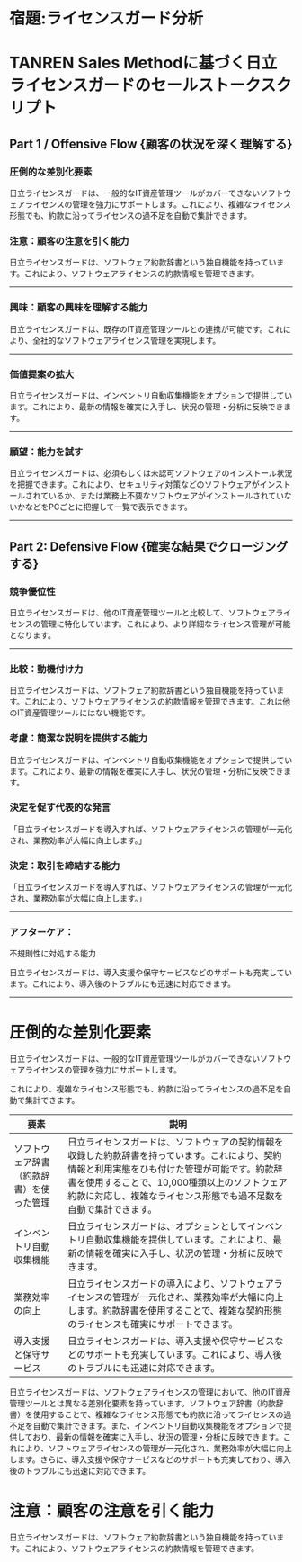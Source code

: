 # 宿題:ライセンスガード分析

# **TANREN Sales Methodに基づく日立ライセンスガードのセールストークスクリプト**

## **Part 1 / Offensive Flow {顧客の状況を深く理解する}**

### **圧倒的な差別化要素**

日立ライセンスガードは、一般的なIT資産管理ツールがカバーできないソフトウェアライセンスの管理を強力にサポートします。これにより、複雑なライセンス形態でも、約款に沿ってライセンスの過不足を自動で集計できます。

### **注意：顧客の注意を引く能力**

日立ライセンスガードは、ソフトウェア約款辞書という独自機能を持っています。これにより、ソフトウェアライセンスの約款情報を管理できます。
****

### **興味：顧客の興味を理解する能力**

日立ライセンスガードは、既存のIT資産管理ツールとの連携が可能です。これにより、全社的なソフトウェアライセンス管理を実現します。
****

### **価値提案の拡大**

日立ライセンスガードは、インベントリ自動収集機能をオプションで提供しています。これにより、最新の情報を確実に入手し、状況の管理・分析に反映できます。
****

### **願望：能力を試す**

日立ライセンスガードは、必須もしくは未認可ソフトウェアのインストール状況を把握できます。これにより、セキュリティ対策などのソフトウェアがインストールされているか、または業務上不要なソフトウェアがインストールされていないかなどをPCごとに把握して一覧で表示できます。
****

## **Part 2: Defensive Flow {確実な結果でクロージングする}**

### **競争優位性**

日立ライセンスガードは、他のIT資産管理ツールと比較して、ソフトウェアライセンスの管理に特化しています。これにより、より詳細なライセンス管理が可能となります。
****

### **比較：動機付け力**

日立ライセンスガードは、ソフトウェア約款辞書という独自機能を持っています。これにより、ソフトウェアライセンスの約款情報を管理できます。これは他のIT資産管理ツールにはない機能です。

### **考慮：簡潔な説明を提供する能力**

日立ライセンスガードは、インベントリ自動収集機能をオプションで提供しています。これにより、最新の情報を確実に入手し、状況の管理・分析に反映できます。

### **決定を促す代表的な発言**

「日立ライセンスガードを導入すれば、ソフトウェアライセンスの管理が一元化され、業務効率が大幅に向上します。」

### **決定：取引を締結する能力**

「日立ライセンスガードを導入すれば、ソフトウェアライセンスの管理が一元化され、業務効率が大幅に向上します。」
****

### **アフターケア：**

不規則性に対処する能力

日立ライセンスガードは、導入支援や保守サービスなどのサポートも充実しています。これにより、導入後のトラブルにも迅速に対応できます。

---

# 圧倒的な差別化要素

日立ライセンスガードは、一般的なIT資産管理ツールがカバーできないソフトウェアライセンスの管理を強力にサポートします。

これにより、複雑なライセンス形態でも、約款に沿ってライセンスの過不足を自動で集計できます。

| 要素 | 説明 |
| --- | --- |
| ソフトウェア辞書（約款辞書）を使った管理 | 日立ライセンスガードは、ソフトウェアの契約情報を収録した約款辞書を持っています。これにより、契約情報と利用実態をひも付けた管理が可能です。約款辞書を使用することで、10,000種類以上のソフトウェア約款に対応し、複雑なライセンス形態でも過不足数を自動で集計できます。 |
| インベントリ自動収集機能 | 日立ライセンスガードは、オプションとしてインベントリ自動収集機能を提供しています。これにより、最新の情報を確実に入手し、状況の管理・分析に反映できます。 |
| 業務効率の向上 | 日立ライセンスガードの導入により、ソフトウェアライセンスの管理が一元化され、業務効率が大幅に向上します。約款辞書を使用することで、複雑な契約形態のライセンスも確実にサポートできます。 |
| 導入支援と保守サービス | 日立ライセンスガードは、導入支援や保守サービスなどのサポートも充実しています。これにより、導入後のトラブルにも迅速に対応できます。 |

日立ライセンスガードは、ソフトウェアライセンスの管理において、他のIT資産管理ツールとは異なる差別化要素を持っています。ソフトウェア辞書（約款辞書）を使用することで、複雑なライセンス形態でも約款に沿ってライセンスの過不足を自動で集計できます。また、インベントリ自動収集機能をオプションで提供しており、最新の情報を確実に入手し、状況の管理・分析に反映できます。これにより、ソフトウェアライセンスの管理が一元化され、業務効率が大幅に向上します。さらに、導入支援や保守サービスなどのサポートも充実しており、導入後のトラブルにも迅速に対応できます。

# 注意：顧客の注意を引く能力

日立ライセンスガードは、ソフトウェア約款辞書という独自機能を持っています。これにより、ソフトウェアライセンスの約款情報を管理できます。
